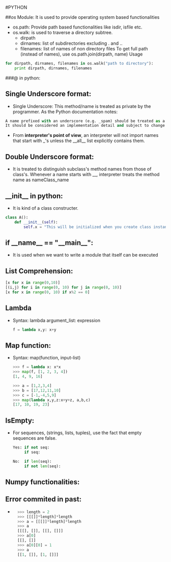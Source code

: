 #PYTHON

##*os* Module:
It is used to provide operating system based functionalities
- os.path: Provide path based functionalities like isdir, isfile etc. 
- os.walk: is used to traverse a directory subtree.
	- dirpath
	- dirnames: list of subdirectories excluding \. and \.\.  
	- filenames: list of names of non directory files
	To get full path (instead of names), use os.path.join(dirpath, name)
	Usage 
```python 
for dirpath, dirnames, filenames in os.walk("path to directory"):
	print dirpath, dirnames, filenames
``` 

###@ in python:

## Single Underscore format: 
- Single Underscore: This method/name is treated as private by the programmer. As the Python documentation notes:
```python 
A name prefixed with an underscore (e.g. _spam) should be treated as a non-public part of the API (whether it is a function, a method or a data member). 
It should be considered an implementation detail and subject to change without notice.
```
- From **interpreter's point of view**, an interpreter will not import names that start with \_'s unless the \_\_all\_\_ list explicitly contains them.

## Double Underscore format: 
- It is treated to distinguish subclass's method names from those of class's. Whenever a name starts with \_\_, interpreter treats the method name as nameClass\_name

## \_\_init\_\_ in python: 
- It is kind of a class constructer.
```python 
class A():
	def __init__(self):
		self.x = "This will be initialized when you create class instant. classObject = A()"			
```

## if \_\_name\_\_ == "\_\_main\_\_":
- It is used when we want to write a module that itself can be executed

## List Comprehension: 
```python 
[x for x in range(0,10)]
[(i,j) for i in range(0, 10) for j in range(0, 10)]
[x for x in range(0, 10) if x%2 == 0]
```

## Lambda
- Syntax: lambda argument\_list: expression 
	```python 
	f = lambda x,y: x+y
	```

## Map function:
- Syntax: map(function, input-list)
	```python 
	>>> f = lambda x: x*x
	>>> map(f, [1, 2, 3, 4])
	[1, 4, 9, 16]

	>>> a = [1,2,3,4]
	>>> b = [17,12,11,10]
	>>> c = [-1,-4,5,9]
	>>> map(lambda x,y,z:x+y+z, a,b,c)
	[17, 10, 19, 23]
	```

## IsEmpty:
- For sequences, (strings, lists, tuples), use the fact that empty sequences are false.
	```python
	Yes: if not seq:
		 if seq:

	No:  if len(seq):
		 if not len(seq):
	```
## Numpy functionalities:

## Error commited in past:
- ```python 
	>>> length = 2
	>>> [[[]]*length]*length
	>>> a = [[[]]*length]*length
	>>> a
	[[[], []], [[], []]]
	>>> a[0]
	[[], []]
	>>> a[0][0] = 1
	>>> a
	[[1, []], [1, []]]
  ```
